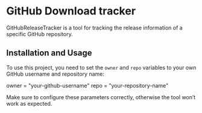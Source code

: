 
# GitHub Download tracker


GitHubReleaseTracker is a tool for tracking the release information of a specific GitHub repository.

## Installation and Usage

To use this project, you need to set the `owner` and `repo` variables to your own GitHub username and repository name:



owner = "your-github-username"
repo = "your-repository-name"

Make sure to configure these parameters correctly, otherwise the tool won’t work as expected.


